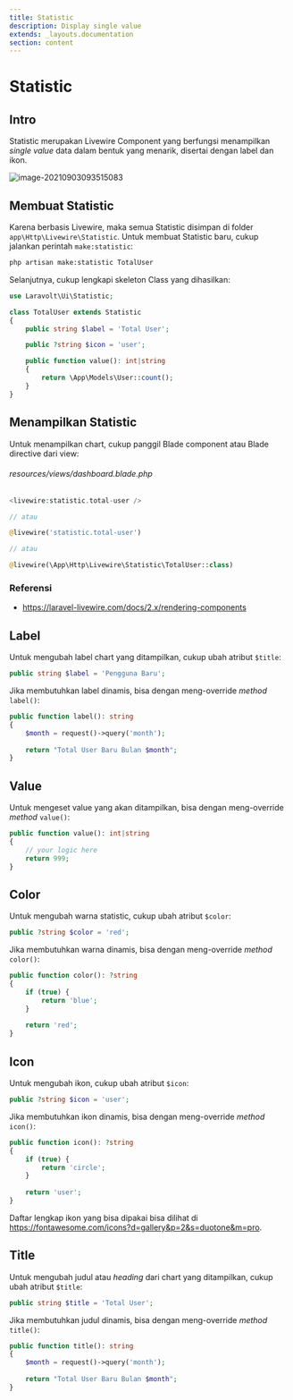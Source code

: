```yaml
---
title: Statistic
description: Display single value
extends: _layouts.documentation
section: content
---
```


# Statistic
## Intro
Statistic merupakan Livewire Component yang berfungsi menampilkan *single value* data dalam bentuk yang menarik, disertai dengan label dan ikon.

![image-20210903093515083](../assets/uploads/statistic-preview.png)

## Membuat Statistic
Karena berbasis Livewire, maka semua Statistic disimpan di folder `app\Http\Livewire\Statistic`. Untuk membuat Statistic baru, cukup jalankan perintah `make:statistic`:
```bash
php artisan make:statistic TotalUser
```
Selanjutnya, cukup lengkapi skeleton Class yang dihasilkan:
```php
use Laravolt\Ui\Statistic;

class TotalUser extends Statistic
{
    public string $label = 'Total User';

    public ?string $icon = 'user';

    public function value(): int|string
    {
        return \App\Models\User::count();
    }
}
```
## Menampilkan Statistic
Untuk menampilkan chart, cukup panggil Blade component atau Blade directive dari view:

###### resources/views/dashboard.blade.php
```php
<livewire:statistic.total-user />

// atau

@livewire('statistic.total-user')

// atau

@livewire(\App\Http\Livewire\Statistic\TotalUser::class)

```
### Referensi
- https://laravel-livewire.com/docs/2.x/rendering-components



## Label

Untuk mengubah label chart yang ditampilkan, cukup ubah atribut `$title`:

```php
public string $label = 'Pengguna Baru';
```

Jika membutuhkan label dinamis, bisa dengan meng-override *method* `label()`:

```php
public function label(): string
{
    $month = request()->query('month');
    
    return "Total User Baru Bulan $month";
}

```

## Value

Untuk mengeset value yang akan ditampilkan, bisa dengan meng-override *method* `value()`:

```php
public function value(): int|string
{
    // your logic here
    return 999;
}
```

## Color

Untuk mengubah warna statistic, cukup ubah atribut `$color`:

```php
public ?string $color = 'red';
```

Jika membutuhkan warna dinamis, bisa dengan meng-override *method* `color()`:

```php
public function color(): ?string
{
    if (true) {
        return 'blue';
    }
    
    return 'red';
}
```

## Icon

Untuk mengubah ikon, cukup ubah atribut `$icon`:

```php
public ?string $icon = 'user';
```

Jika membutuhkan ikon dinamis, bisa dengan meng-override *method* `icon()`:

```php
public function icon(): ?string
{
    if (true) {
        return 'circle';
    }
    
    return 'user';
}

```

Daftar lengkap ikon yang bisa dipakai bisa dilihat di https://fontawesome.com/icons?d=gallery&p=2&s=duotone&m=pro.

## Title

Untuk mengubah judul atau *heading* dari chart yang ditampilkan, cukup ubah atribut `$title`:

```php
public string $title = 'Total User';
```

Jika membutuhkan judul dinamis, bisa dengan meng-override *method* `title()`:

```php
public function title(): string
{
    $month = request()->query('month');
    
    return "Total User Baru Bulan $month";
}

```

